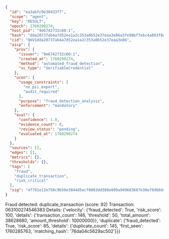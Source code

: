 ```json
{
  "id": "ea3abfc9e30433f7",
  "scope": "agent",
  "key": "RESULT",
  "epoch": 1760290274,
  "host_pid": "9e6742732c60:1",
  "hash": "dda20737ab4a7d52ea1a2c353a0b52e37eaa3e86a3fe98bffebc4a893f8edf3a",
  "cid": "QmV1dda20737ab4a7d52ea1a2c353a0b52e37eaa3e86",
  "aicp": {
    "prov": {
      "issuer": "9e6742732c60:1",
      "created_at": 1760290274,
      "method": "automated_fraud_detection",
      "vc_type": "VerifiableCredential"
    },
    "ucon": {
      "usage_constraints": [
        "no_pii_export",
        "audit_required"
      ],
      "purpose": "fraud_detection_analysis",
      "enforcement": "mandatory"
    },
    "eval": {
      "confidence": 1.0,
      "evidence_count": 0,
      "review_status": "pending",
      "evaluated_at": 1760290274
    }
  },
  "sources": [],
  "edges": [],
  "metrics": {},
  "thresholds": {},
  "tags": [
    "fraud",
    "duplicate_transaction",
    "risk_critical"
  ],
  "sig": "4f791e12e750c9b50e3844d5ecf6003dd388e809a949683687e30ef9d68d404a"
}
```

Fraud detected: duplicate_transaction (score: 92)
Transaction: 063100274546383
Details: {'velocity': {'fraud_detected': True, 'risk_score': 100, 'details': {'transaction_count': 146, 'threshold': 50, 'total_amount': 38628680, 'amount_threshold': 10000000}}, 'duplicate': {'fraud_detected': True, 'risk_score': 85, 'details': {'duplicate_count': 145, 'first_seen': 1760285763, 'matching_hash': '76da04c5629ac502'}}}